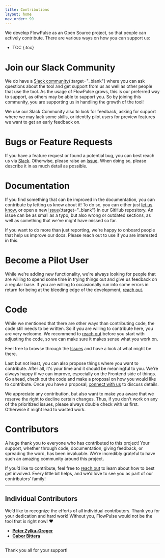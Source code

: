 ```yaml
---
title: Contributions
layout: home
nav_order: 99
---
```


We develop FlowPulse as an Open Source project, so that people can actively contribute. There are various ways on how you can support us:

- TOC
{:toc}

# Join our Slack Community
We do have a [Slack community](https://join.slack.com/t/let-people-work/shared_invite/zt-2y0zfim85-qhbgt8N0yw90G1P~JWXvlg){:target="_blank"} where you can ask questions about the tool and get support from us as well as other people that use the tool. As the usage of FlowPulse grows, this is our preferred way to support, as others may be able to support you. So by joining this community, you are supporting us in handling the growth of the tool!

We use our Slack Community also to look for feedback, asking for support where we may lack some skills, or identify pilot users for preview features we want to get an early feedback on.

# Bugs or Feature Requests
If you have a feature request or found a potential bug, you can best reach us via [Slack](#join-our-slack-community). Otherwise, please raise an [Issue](https://github.com/LetPeopleWork/FlowPulse/issues). When doing so, please describe it in as much detail as possible.

# Documentation
If you find something that can be improved in the documentation, you can contribute by letting us know about it!
To do so, you can either just [let us know](#join-our-slack-community), or open a new [issue](https://github.com/LetPeopleWork/FlowPulse/issues/new?template=documentation-improvement.yml){:target="_blank"} in our GitHub repository. An issue can be as small as a typo, but also wrong or outdated sections, as well as something that we've might have missed so far.

If you want to do more than just reporting, we're happy to onboard people that help us improve our docs. Please reach out to use if you are interested in this.

# Become a Pilot User
While we're adding new functionality, we're always looking for people that are willing to spend some time in trying things out and give us feedback on a regular base. If you are willing to occasionally run into some errors in return for being at the bleeding edge of the development, [reach out](#join-our-slack-community).

# Code
While we mentioned that there are other ways than contributing code, the code still needs to be written. So if you are willing to contribute here, you are very welcome. We recommend to [reach out](#join-our-slack-community) before you start with adjusting the code, so we can make sure it makes sense what you work on.

Feel free to browse through the [Issues](https://github.com/LetPeopleWork/FlowPulse/issues) and have a look at what might be there.

Last but not least, you can also propose things where you want to contribute. After all, it's your time and it should be meaningful to you. We're always happy if we can improve, especially on the Frontend side of things. Go ahead, check out the code and make a proposal on how you would like to contribute. Once you have a proposal, [connect with us](#join-our-slack-community) to discuss details.

We appreciate any contribution, but also want to make you aware that we reserve the right to decline certain changes. Thus, if you don't work on any of the prioritized issues, please always double check with us first. Otherwise it might lead to wasted work.

# Contributors
A huge thank you to everyone who has contributed to this project! Your support, whether through code, documentation, giving feedback, or spreading the word, has been invaluable. We’re incredibly grateful to have such an amazing community around this project.

If you’d like to contribute, feel free to [reach out](#join-our-slack-community) to learn about how to best get involved. Every little bit helps, and we’d love to see you as part of our contributors’ family!

---

## Individual Contributors

We’d like to recognize the efforts of all individual contributors. Thank you for your dedication and hard work! Without you, FlowPulse would not be the tool that is right now! ❤️

- [**Peter Zylka-Greger**](https://www.linkedin.com/in/peterzylkagreger/)
- [**Gabor Bittera**](https://www.linkedin.com/in/gaborbittera/)

---

Thank you all for your support!